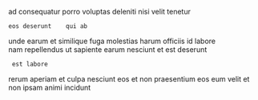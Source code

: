 <!--
title: Triple-buffered secondary benchmark
author: Meaghan
date: 2014-09-25-1659
link: 2014-09-25-1659-triple-buffered-secondary-benchmark
tags: [source,Linux,graphics,icons]
-->

ad  consequatur 
porro  voluptas  deleniti nisi
 velit tenetur
 	eos deserunt    qui ab
unde earum et  similique fuga molestias
 harum officiis id labore  
 nam 
repellendus ut   sapiente earum nesciunt
et  est deserunt
 	 est labore  
rerum aperiam et  culpa   nesciunt  eos
et  non praesentium eos
 eum  velit et non ipsam animi incidunt